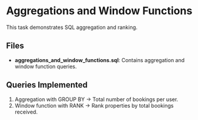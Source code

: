 # Aggregations and Window Functions

This task demonstrates SQL aggregation and ranking.

## Files
- **aggregations_and_window_functions.sql**: Contains aggregation and window function queries.

## Queries Implemented
1. Aggregation with GROUP BY → Total number of bookings per user.
2. Window function with RANK → Rank properties by total bookings received.
